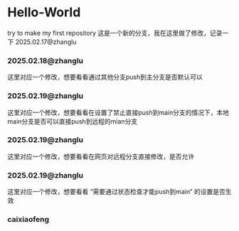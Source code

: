 # Hello-World
try to make my first repository
这是一个新的分支，我在这里做了修改，记录一下
2025.02.17@zhanglu

### 2025.02.18@zhanglu
这里对应一个修改，想要看看通过其他分支push到主分支是否默认可以

### 2025.02.19@zhanglu
这里对应一个修改，想要看看在设置了禁止直接push到main分支的情况下，本地main分支是否可以直接push到远程的mian分支

### 2025.02.19@zhanglu
这里对应一个修改，想要看看在网页对远程分支直接修改，是否允许

### 2025.02.19@zhanglu
这里对应一个修改，想要看看 ”需要通过状态检查才能push到main“ 的设置是否生效

### caixiaofeng